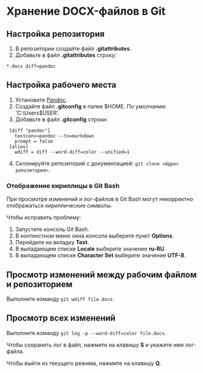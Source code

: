 # Хранение DOCX-файлов в Git

## Настройка репозитория

1. В репозитории создайте файл **.gitattributes**.
2. Добавьте в файл **.gitattributes** строку:

  ```
  *.docx diff=pandoc
  ```

## Настройка рабочего места

1. Установите [Pandoc](http://pandoc.org/installing.html).
2. Создайте файл **.gitconfig** в папке $HOME. По умолчанию 'C:\Users\$USER'.
3. Добавьте в файл **.gitconfig** строки:

  ```
   [diff "pandoc"]
     textconv=pandoc --to=markdown
     prompt = false
   [alias]
     wdiff = diff --word-diff=color --unified=1
  ```

4. Склонируйте репозиторий с документацией: `git clone <Адрес репозитория>`.

### Отображение кириллицы в Git Bash

При просмотре изменений и лог-файлов в Git Bash могут некорректно отображаться кириллические символы.

Чтобы исправить проблему:

1. Запустите консоль Git Bash.
2. В контекстном меню окна консоли выберите пункт **Options**.
3. Перейдите на вкладку **Text**.
4. В выпадающем списке **Locale** выберите значение **ru-RU**.
5. В выпадающем списке **Character Set** выберите значение **UTF-8**.

## Просмотр изменений между рабочим файлом и репозиторием

Выполните команду `git wdiff file.docx`.

## Просмотр всех изменений

Выполните команду `git log -p --word-diff=color file.docx`.

Чтобы сохранить лог в файл, нажмите на клавишу **S** и укажите имя лог-файла.

Чтобы выйти из текущего режима, нажмите на клавишу **Q**.